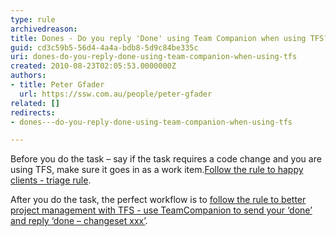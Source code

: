 ```yaml
---
type: rule
archivedreason: 
title: Dones - Do you reply 'Done' using Team Companion when using TFS?
guid: cd3c59b5-56d4-4a4a-bdb8-5d9c84be335c
uri: dones-do-you-reply-done-using-team-companion-when-using-tfs
created: 2010-08-23T02:05:53.0000000Z
authors:
- title: Peter Gfader
  url: https://ssw.com.au/people/peter-gfader
related: []
redirects:
- dones---do-you-reply-done-using-team-companion-when-using-tfs

---
```


Before you do the task – say if the task requires a code change and you are using TFS, make sure it goes in as a work item.[Follow the rule to happy clients - triage rule](/_layouts/15/FIXUPREDIRECT.ASPX?WebId=3dfc0e07-e23a-4cbb-aac2-e778b71166a2&amp;TermSetId=07da3ddf-0924-4cd2-a6d4-a4809ae20160&amp;TermId=f1e392b8-3793-4e10-96a3-c32d0d0944b4).

<!--endintro-->

After you do the task, the perfect workflow is to [follow the rule to better project management with TFS - use TeamCompanion to send your ‘done’ and reply ‘done – changeset xxx’](http&#58;//www.ssw.com.au/ssw/Standards/Rules/RulesToBetterProjectManagementWithTFS.aspx#Send-Done-Email).

